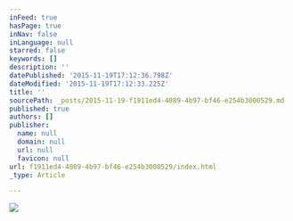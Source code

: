 ```yaml
---
inFeed: true
hasPage: true
inNav: false
inLanguage: null
starred: false
keywords: []
description: ''
datePublished: '2015-11-19T17:12:36.798Z'
dateModified: '2015-11-19T17:12:33.225Z'
title: ''
sourcePath: _posts/2015-11-19-f1911ed4-4089-4b97-bf46-e254b3000529.md
published: true
authors: []
publisher:
  name: null
  domain: null
  url: null
  favicon: null
url: f1911ed4-4089-4b97-bf46-e254b3000529/index.html
_type: Article

---
```

![](https://the-grid-user-content.s3-us-west-2.amazonaws.com/6b1430d3-96c1-42c4-8b40-52aa9f81598d.png)